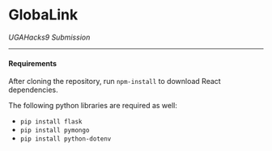 # GlobaLink

*UGAHacks9 Submission*

***

#### Requirements

After cloning the repository, run `npm-install` to download React dependencies.

The following python libraries are required as well:

- `pip install flask`
- `pip install pymongo`
- `pip install python-dotenv`